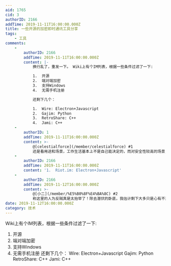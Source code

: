 ```yaml
---
aid: 1765
cid: 3
authorID: 2166
addTime: 2019-11-11T16:00:00.000Z
title: 一些开源的加密即时通讯工具分享
tags:
    - 工具
comments:
    -
        authorID: 2166
        addTime: 2019-11-11T16:00:00.000Z
        content: |-
            换行乱了，重发一下。 Wiki上有个IM列表，根据一些条件过滤了一下:

            1.  开源
            2.  端对端加密
            3.  支持Windows
            4.  无需手机注册

            还剩下几个：

            1.  Wire: Electron+Javascript
            2.  Gajim: Python
            3.  RetroShare: C++
            4.  Jami: C++
    -
        authorID: 1
        addTime: 2019-11-11T16:00:00.000Z
        content: >-
            @[celestialforce](/member/celestialforce) #1
            还是看用途和场景，工作生活基本上不是自己能决定的，而对安全性较高的场景，使用安全性较高的邮件是最好的，反贼不用 IM。
    -
        authorID: 2166
        addTime: 2019-11-11T16:00:00.000Z
        content: '1.  Riot.im: Electron+Javascript'
    -
        authorID: 2166
        addTime: 2019-11-12T16:00:00.000Z
        content: >-
            @[小二](/member/%E5%B0%8F%E4%BA%8C) #2
            称这里的人为反贼真是太抬举了！除去潜伏的卧底，我估计剩下大多只是心有不满，真正付诸行动的不到1%。
date: 2019-11-12T16:00:00.000Z
category: 技术
---
```


Wiki上有个IM列表，根据一些条件过滤了一下:

1.  开源
2.  端对端加密
3.  支持Windows
4.  无需手机注册 还剩下几个： Wire: Electron+Javascript Gajim: Python RetroShare: C++ Jami: C++
